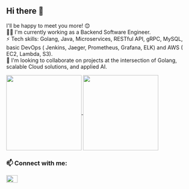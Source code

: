 ## Hi there 👋
I'll be happy to meet you more! 😊 <br>
👩🏻 I'm currently working as a Backend Software Engineer.<br>
⚡ Tech skills: Golang, Java, Microservices, RESTful API, gRPC, MySQL, basic DevOps ( Jenkins, Jaeger, Prometheus, Grafana, ELK) and AWS ( EC2, Lambda, S3).<br>
🤝 I'm looking to collaborate on projects at the intersection of Golang, scalable Cloud solutions, and applied AI.


<a href="https://github.com/ntttrang/github-readme-stats">
  <img height=200 align="center" src="https://github-readme-stats.vercel.app/api/top-langs/?username=ntttrang&layout=compact" />
</a>
<a href="https://github.com/ntttrang/convoychat">
  <img height=200 align="center" src="https://github-readme-stats.vercel.app/api?username=ntttrang&show_icons=true&theme=radical" />
</a>

<br> 
<h3 align="left"> 📫 Connect with me:</h3>
<p align="left">
<!-- Icons: twitter.svg | instagram.svg |  youtube.svg-->
<a href="https://github.com/ntttrang" target="blank"><img align="center" src="https://cdn.jsdelivr.net/npm/simple-icons@3.0.1/icons/linkedin.svg" alt="" height="20" width="30" /></a>
</p>
